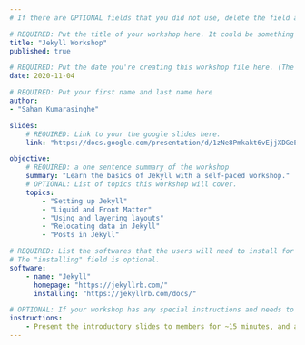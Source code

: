 ```yaml
---
# If there are OPTIONAL fields that you did not use, delete the field as if it never existed.

# REQUIRED: Put the title of your workshop here. It could be something like "Getting started with CoolTech", or "CoolTech Workshop".
title: "Jekyll Workshop"
published: true

# REQUIRED: Put the date you're creating this workshop file here. (The current date).
date: 2020-11-04

# REQUIRED: Put your first name and last name here
author:
- "Sahan Kumarasinghe"

slides:
    # REQUIRED: Link to your the google slides here.
    link: "https://docs.google.com/presentation/d/1zNe8Pmkakt6vEjjXDGeE_d0_8KyhqSINMHW9xTVHfrs/edit?usp=sharing"

objective: 
    # REQUIRED: a one sentence summary of the workshop
    summary: "Learn the basics of Jekyll with a self-paced workshop."
    # OPTIONAL: List of topics this workshop will cover.
    topics:
        - "Setting up Jekyll"
        - "Liquid and Front Matter"
        - "Using and layering layouts"
        - "Relocating data in Jekyll"
        - "Posts in Jekyll"

# REQUIRED: List the softwares that the users will need to install for this workshop, and the softwares' homepages.
# The "installing" field is optional.
software:
    - name: "Jekyll"
      homepage: "https://jekyllrb.com/"
      installing: "https://jekyllrb.com/docs/"

# OPTIONAL: If your workshop has any special instructions and needs to be conducted in a certain way (besides just going through the slides), mention the instructions here.
instructions:
    - Present the introductory slides to members for ~15 minutes, and allow members to do the self-paced workshop for the remaining 45 minutes individually or in groups.
---
```

